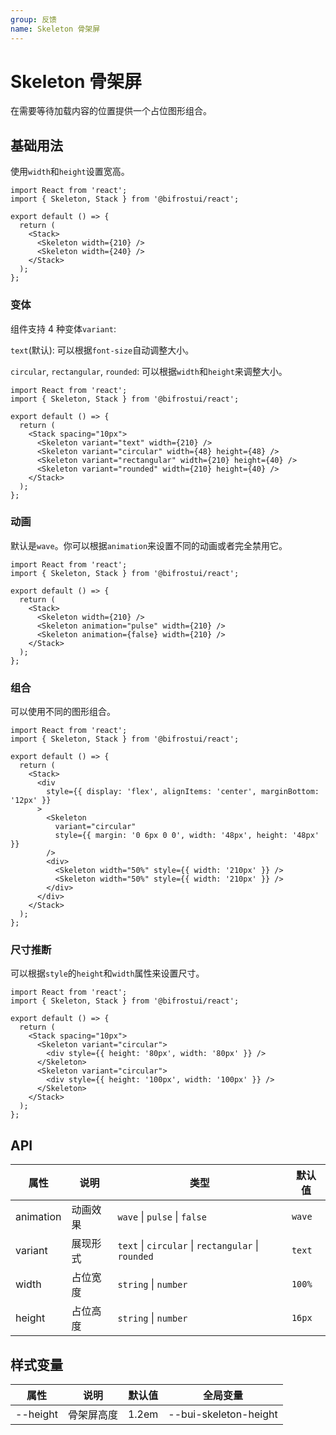 ```yaml
---
group: 反馈
name: Skeleton 骨架屏
---
```


# Skeleton 骨架屏

在需要等待加载内容的位置提供一个占位图形组合。

## 基础用法

使用`width`和`height`设置宽高。

```tsx
import React from 'react';
import { Skeleton, Stack } from '@bifrostui/react';

export default () => {
  return (
    <Stack>
      <Skeleton width={210} />
      <Skeleton width={240} />
    </Stack>
  );
};
```

### 变体

组件支持 4 种变体`variant`:

`text`(默认): 可以根据`font-size`自动调整大小。

`circular`, `rectangular`, `rounded`: 可以根据`width`和`height`来调整大小。

```tsx
import React from 'react';
import { Skeleton, Stack } from '@bifrostui/react';

export default () => {
  return (
    <Stack spacing="10px">
      <Skeleton variant="text" width={210} />
      <Skeleton variant="circular" width={48} height={48} />
      <Skeleton variant="rectangular" width={210} height={40} />
      <Skeleton variant="rounded" width={210} height={40} />
    </Stack>
  );
};
```

### 动画

默认是`wave`。你可以根据`animation`来设置不同的动画或者完全禁用它。

```tsx
import React from 'react';
import { Skeleton, Stack } from '@bifrostui/react';

export default () => {
  return (
    <Stack>
      <Skeleton width={210} />
      <Skeleton animation="pulse" width={210} />
      <Skeleton animation={false} width={210} />
    </Stack>
  );
};
```

### 组合

可以使用不同的图形组合。

```tsx
import React from 'react';
import { Skeleton, Stack } from '@bifrostui/react';

export default () => {
  return (
    <Stack>
      <div
        style={{ display: 'flex', alignItems: 'center', marginBottom: '12px' }}
      >
        <Skeleton
          variant="circular"
          style={{ margin: '0 6px 0 0', width: '48px', height: '48px' }}
        />
        <div>
          <Skeleton width="50%" style={{ width: '210px' }} />
          <Skeleton width="50%" style={{ width: '210px' }} />
        </div>
      </div>
    </Stack>
  );
};
```

### 尺寸推断

可以根据`style`的`height`和`width`属性来设置尺寸。

```tsx
import React from 'react';
import { Skeleton, Stack } from '@bifrostui/react';

export default () => {
  return (
    <Stack spacing="10px">
      <Skeleton variant="circular">
        <div style={{ height: '80px', width: '80px' }} />
      </Skeleton>
      <Skeleton variant="circular">
        <div style={{ height: '100px', width: '100px' }} />
      </Skeleton>
    </Stack>
  );
};
```

## API

| 属性      | 说明     | 类型                                               | 默认值 |
| --------- | -------- | -------------------------------------------------- | ------ |
| animation | 动画效果 | `wave` \| `pulse` \| `false`                       | `wave` |
| variant   | 展现形式 | `text` \| `circular` \| `rectangular` \| `rounded` | `text` |
| width     | 占位宽度 | `string` \| `number`                               | `100%` |
| height    | 占位高度 | `string` \| `number `                              | `16px` |

## 样式变量

| 属性     | 说明       | 默认值 | 全局变量              |
| -------- | ---------- | ------ | --------------------- |
| --height | 骨架屏高度 | 1.2em  | --bui-skeleton-height |
